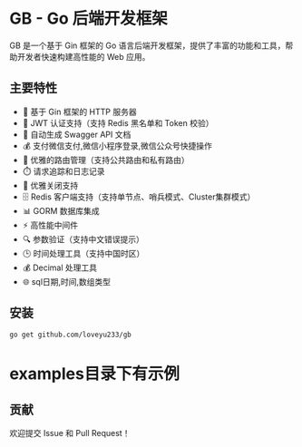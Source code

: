 # GB - Go 后端开发框架

GB 是一个基于 Gin 框架的 Go 语言后端开发框架，提供了丰富的功能和工具，帮助开发者快速构建高性能的 Web 应用。

## 主要特性

- 🚀 基于 Gin 框架的 HTTP 服务器
- 🔐 JWT 认证支持（支持 Redis 黑名单和 Token 校验）
- 📝 自动生成 Swagger API 文档
- 💰 支付微信支付,微信小程序登录,微信公众号快捷操作
- 🎯 优雅的路由管理（支持公共路由和私有路由）
- ⏱️ 请求追踪和日志记录
- 🔄 优雅关闭支持
- 🗄️ Redis 客户端支持（支持单节点、哨兵模式、Cluster集群模式）
- 📊 GORM 数据库集成
- ⚡ 高性能中间件
- 🔍 参数验证（支持中文错误提示）
- 🕒 时间处理工具（支持中国时区）
- 💰 Decimal 处理工具
- 🌐 sql日期,时间,数组类型


## 安装

```bash
go get github.com/loveyu233/gb
```

# examples目录下有示例

## 贡献

欢迎提交 Issue 和 Pull Request！
